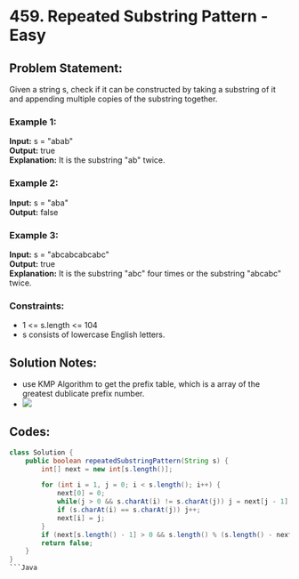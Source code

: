 # 459. Repeated Substring Pattern - Easy

## Problem Statement:  

Given a string s, check if it can be constructed by taking a substring of it and appending multiple copies of the substring together.

 

### Example 1:

**Input:** s = "abab"  
**Output:** true  
**Explanation:** It is the substring "ab" twice.  

### Example 2:

**Input:** s = "aba"   
**Output:** false  

### Example 3:

**Input:** s = "abcabcabcabc"  
**Output:** true  
**Explanation:** It is the substring "abc" four times or the substring "abcabc" twice.
 

### Constraints:
- 1 <= s.length <= 104
- s consists of lowercase English letters.

## Solution Notes:
- use KMP Algorithm to get the prefix table, which is a array of the greatest dublicate prefix number.
- ![](https://img-blog.csdnimg.cn/img_convert/5bfe14f5823fef0b9556f0406b2a8c00.png)

## Codes:

```Java
class Solution {
    public boolean repeatedSubstringPattern(String s) {
        int[] next = new int[s.length()];

        for (int i = 1, j = 0; i < s.length(); i++) {
            next[0] = 0;
            while(j > 0 && s.charAt(i) != s.charAt(j)) j = next[j - 1];
            if (s.charAt(i) == s.charAt(j)) j++;
            next[i] = j;
        }
        if (next[s.length() - 1] > 0 && s.length() % (s.length() - next[s.length() - 1]) == 0) return true;
        return false;
    }
}
```Java